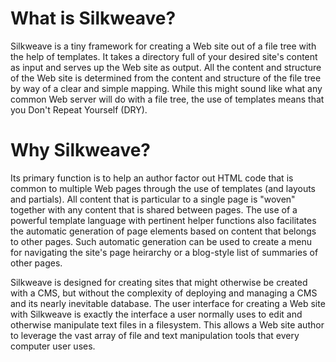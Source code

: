What is Silkweave?
===============

Silkweave is a tiny framework for creating a Web site out of a file tree with the
help of templates.  It takes a directory full of your desired site's content as
input and serves up the Web site as output.  All the content and structure of
the Web site is determined from the content and structure of the file tree by
way of a clear and simple mapping.  While this might sound like what any common
Web server will do with a file tree, the use of templates means that you Don't
Repeat Yourself (DRY).

Why Silkweave?
===========

Its primary function is to help an author factor out HTML code that is common
to multiple Web pages through the use of templates (and layouts and partials).
All content that is particular to a single page is "woven" together with any
content that is shared between pages.  The use of a powerful template language
with pertinent helper functions also facilitates the automatic generation of
page elements based on content that belongs to other pages.  Such automatic
generation can be used to create a menu for navigating the site's page
heirarchy or a blog-style list of summaries of other pages.

Silkweave is designed for creating sites that might otherwise be created with a
CMS, but without the complexity of deploying and managing a CMS and its nearly
inevitable database.  The user interface for creating a Web site with Silkweave is
exactly the interface a user normally uses to edit and otherwise manipulate
text files in a filesystem.  This allows a Web site author to leverage the vast
array of file and text manipulation tools that every computer user uses.
